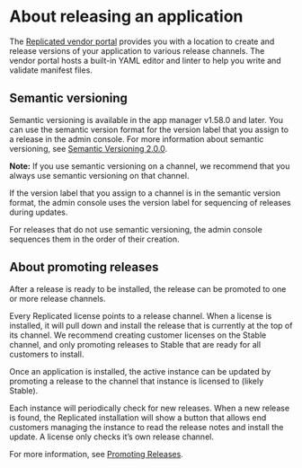 # About releasing an application

The [Replicated vendor portal](https://vendor.replicated.com) provides you with a location to create and release versions of your application to various release channels. The vendor portal hosts a built-in YAML editor and linter to help you write and validate manifest files.

## Semantic versioning
Semantic versioning is available in the app manager v1.58.0 and later. You can use the semantic version format for the version label that you assign to a release in the admin console. For more information about semantic versioning, see [Semantic Versioning 2.0.0](https://semver.org).

**Note:** If you use semantic versioning on a channel, we recommend that you always use semantic versioning on that channel.

If the version label that you assign to a channel is in the semantic version format, the admin console uses the version label for sequencing of releases during updates.

For releases that do not use semantic versioning, the admin console sequences them in the order of their creation.

## About promoting releases
After a release is ready to be installed, the release can be promoted to one or more release channels.

Every Replicated license points to a release channel.
When a license is installed, it will pull down and install the release that is currently at the top of its channel.
We recommend creating customer licenses on the Stable channel, and only promoting releases to Stable that are ready for all customers to install.

Once an application is installed, the active instance can be updated by promoting a release to the channel that instance is licensed to (likely Stable).

Each instance will periodically check for new releases. When a new release is found, the Replicated installation will show a button that allows end customers managing the instance to read the release notes and install the update.
A license only checks it’s own release channel.

For more information, see [Promoting Releases](releases-promoting).
